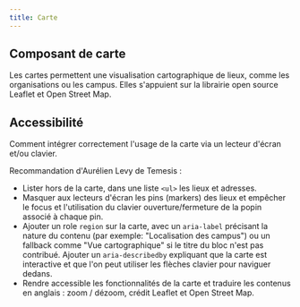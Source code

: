 ```yaml
---
title: Carte
---
```


## Composant de carte

Les cartes permettent une visualisation cartographique de lieux, comme les organisations ou les campus. Elles s'appuient sur la librairie open source Leaflet et Open Street Map.

## Accessibilité

Comment intégrer correctement l'usage de la carte via un lecteur d'écran et/ou clavier.

Recommandation d'Aurélien Levy de Temesis :

- Lister hors de la carte, dans une liste `<ul>` les lieux et adresses.
- Masquer aux lecteurs d'écran les pins (markers) des lieux et empêcher le focus et l'utilisation du clavier ouverture/fermeture de la popin associé à chaque pin.
- Ajouter un role `region` sur la carte, avec un `aria-label` précisant la nature du contenu (par exemple: "Localisation des campus") ou un fallback comme "Vue cartographique" si le titre du bloc n'est pas contribué. Ajouter un `aria-describedby` expliquant que la carte est interactive et que l'on peut utiliser les flèches clavier pour naviguer dedans.
- Rendre accessible les fonctionnalités de la carte et traduire les contenus en anglais : zoom / dézoom, crédit Leaflet et Open Street Map.
